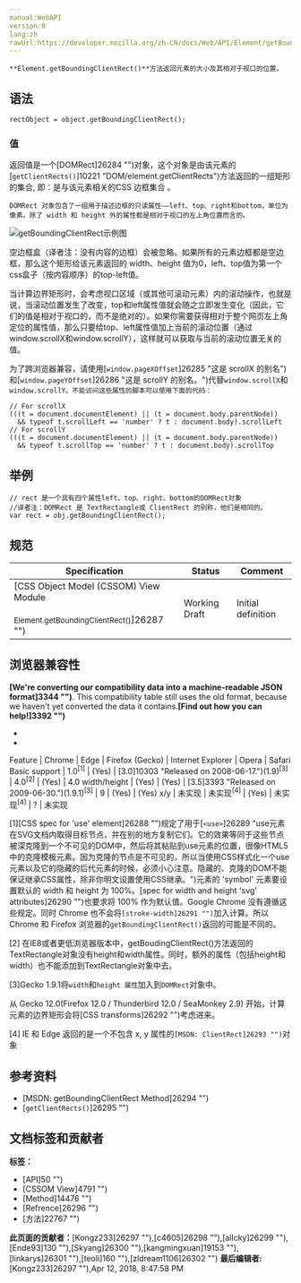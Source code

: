 ```yaml
---
manual:WebAPI
version:0
lang:zh
rawUrl:https://developer.mozilla.org/zh-CN/docs/Web/API/Element/getBoundingClientRect
---
```






`**Element.getBoundingClientRect()**方法返回元素的大小及其相对于视口的位置。`


## 语法<a name="Syntax"></a>

```
rectObject = object.getBoundingClientRect();

```

### 值<a name="Returns"></a>


返回值是一个[DOMRect]26284 "")对象，这个对象是由该元素的[`getClientRects()`]10221 "DOM/element.getClientRects")方法返回的一组矩形的集合, 即：是与该元素相关的CSS 边框集合 。



`DOMRect 对象包含了一组用于描述边框的只读属性——left、top、right和bottom，单位为像素。除了 width 和 height 外的属性都是相对于视口的左上角位置而言的。`



![getBoundingClientRect示例图](%26283.png "")



空边框盒（译者注：没有内容的边框）会被忽略。如果所有的元素边框都是空边框，那么这个矩形给该元素返回的 width、height 值为0，left、top值为第一个css盒子（按内容顺序）的top-left值。



当计算边界矩形时，会考虑视口区域（或其他可滚动元素）内的滚动操作，也就是说，当滚动位置发生了改变，top和left属性值就会随之立即发生变化（因此，它们的值是相对于视口的，而不是绝对的）。如果你需要获得相对于整个网页左上角定位的属性值，那么只要给top、left属性值加上当前的滚动位置（通过window.scrollX和window.scrollY），这样就可以获取与当前的滚动位置无关的值。



为了跨浏览器兼容，请使用[`window.pageXOffset`]26285 "这是 scrollX 的别名")和[`window.pageYOffset`]26286 "这是 scrollY 的别名。")代替`window.scrollX`和`window.scrollY。不能访问这些属性的脚本可以使用下面的代码：`


```
// For scrollX
(((t = document.documentElement) || (t = document.body.parentNode))
  && typeof t.scrollLeft == 'number' ? t : document.body).scrollLeft
// For scrollY
(((t = document.documentElement) || (t = document.body.parentNode))
  && typeof t.scrollTop == 'number' ? t : document.body).scrollTop
```

## 举例<a name="Example"></a>

```
// rect 是一个具有四个属性left、top、right、bottom的DOMRect对象
//译者注：DOMRect 是 TextRectangle或 ClientRect 的别称，他们是相同的。
var rect = obj.getBoundingClientRect();
```

## 规范<a name="规范"></a>

Specification | Status | Comment 
 ---  |  ---  |  ---  | 
[CSS Object Model (CSSOM) View Module<br></br><small>Element.getBoundingClientRect()</small>]26287 "") | Working Draft | Initial definition 


## 浏览器兼容性<a name="浏览器兼容性"></a>


**[We&#39;re converting our compatibility data into a machine-readable JSON format]3344 "")**. This compatibility table still uses the old format, because we haven&#39;t yet converted the data it contains.**[Find out how you can help!]3392 "")**


* 
* 

Feature | Chrome | Edge | Firefox (Gecko) | Internet Explorer | Opera | Safari 
Basic support | 1.0<sup>[1]</sup> | (Yes) | [3.0]10303 "Released on 2008-06-17.")(1.9)<sup>[3]</sup> | 4.0<sup>[2]</sup> | (Yes) | 4.0 
width/height | (Yes) | (Yes) | [3.5]3393 "Released on 2009-06-30.")(1.9.1)<sup>[3]</sup> | 9 | (Yes) | (Yes) 
x/y | 未实现 | 未实现<sup>[4]</sup> | (Yes) | 未实现<sup>[4]</sup> | ? | 未实现 






[1][CSS spec for &#39;use&#39; element]26288 "")规定了用于[`<use>`]26289 "use元素在SVG文档内取得目标节点，并在别的地方复制它们。它的效果等同于这些节点被深克隆到一个不可见的DOM中，然后将其粘贴到use元素的位置，很像HTML5中的克隆模板元素。因为克隆的节点是不可见的，所以当使用CSS样式化一个use元素以及它的隐藏的后代元素的时候，必须小心注意。隐藏的、克隆的DOM不能保证继承CSS属性，除非你明文设置使用CSS继承。")元素的 &#39;symbol&#39; 元素要设置默认的 width 和 height 为 100%。[spec for width and height &#39;svg&#39; attributes]26290 "")也要求将 100% 作为默认值。Google Chrome 没有遵循这些规定。同时 Chrome 也不会将`[stroke-width]26291 "")`加入计算。所以 Chrome 和 Firefox 浏览器的`getBoundingClientRect()`返回的可能是不同的。



[2] 在IE8或者更低浏览器版本中，getBoudingClientRect()方法返回的TextRectangle对象没有height和width属性。同时，额外的属性（包括height和width）也不能添加到TextRectangle对象中去。



[3]Gecko 1.9.1将`width`和`height 属性`加入到`DOMRect`对象中。



从 Gecko 12.0(Firefox 12.0 / Thunderbird 12.0 / SeaMonkey 2.9) 开始，计算元素的边界矩形会将[CSS transforms]26292 "")考虑进来。



[4] IE 和 Edge 返回的是一个不包含 x, y 属性的`[MSDN: ClientRect]26293 "")`对象


## 参考资料<a name="参考资料"></a>

* [MSDN: getBoundingClientRect Method]26294 "")
* [`getClientRects()`]26295 "")



## 文档标签和贡献者
**标签：**
* [API]50 "")
* [CSSOM View]4791 "")
* [Method]14476 "")
* [Refrence]26296 "")
* [方法]22767 "")

**此页面的贡献者：**[Kongz233]26297 ""),[c4605]26298 ""),[allcky]26299 ""),[Ende93]130 ""),[Skyang]26300 ""),[kangmingxuan]19153 ""),[linkarys]26301 ""),[teoli]160 ""),[zldream1106]26302 "")
**最后编辑者:**[Kongz233]26297 ""),<time>Apr 12, 2018, 8:47:58 PM</time>


